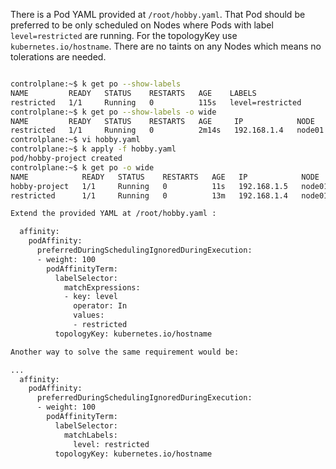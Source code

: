 There is a Pod YAML provided at `/root/hobby.yaml`. That Pod should be preferred to be only scheduled on Nodes where Pods with label `level=restricted` are running. For the topologyKey use `kubernetes.io/hostname`. There are no taints on any Nodes which means no tolerations are needed.

```bash

controlplane:~$ k get po --show-labels 
NAME         READY   STATUS    RESTARTS   AGE    LABELS
restricted   1/1     Running   0          115s   level=restricted
controlplane:~$ k get po --show-labels -o wide
NAME         READY   STATUS    RESTARTS   AGE     IP            NODE     NOMINATED NODE   READINESS GATES   LABELS
restricted   1/1     Running   0          2m14s   192.168.1.4   node01   <none>           <none>            level=restricted
controlplane:~$ vi hobby.yaml 
controlplane:~$ k apply -f hobby.yaml 
pod/hobby-project created
controlplane:~$ k get po -o wide
NAME            READY   STATUS    RESTARTS   AGE   IP            NODE     NOMINATED NODE   READINESS GATES
hobby-project   1/1     Running   0          11s   192.168.1.5   node01   <none>           <none>
restricted      1/1     Running   0          13m   192.168.1.4   node01   <none>           <none>

Extend the provided YAML at /root/hobby.yaml :

  affinity:
    podAffinity:
      preferredDuringSchedulingIgnoredDuringExecution:
      - weight: 100
        podAffinityTerm:
          labelSelector:
            matchExpressions:
            - key: level
              operator: In
              values:
              - restricted
          topologyKey: kubernetes.io/hostname

Another way to solve the same requirement would be:

...
  affinity:
    podAffinity:
      preferredDuringSchedulingIgnoredDuringExecution:
      - weight: 100
        podAffinityTerm:
          labelSelector:
            matchLabels:
              level: restricted
          topologyKey: kubernetes.io/hostname
```
